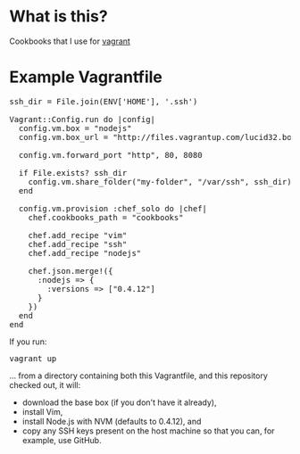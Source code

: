 # What is this?

Cookbooks that I use for [vagrant](http://vagrantup.com)

# Example Vagrantfile

<pre>
ssh_dir = File.join(ENV['HOME'], '.ssh')

Vagrant::Config.run do |config|
  config.vm.box = "nodejs"
  config.vm.box_url = "http://files.vagrantup.com/lucid32.box"

  config.vm.forward_port "http", 80, 8080
  
  if File.exists? ssh_dir
    config.vm.share_folder("my-folder", "/var/ssh", ssh_dir)
  end

  config.vm.provision :chef_solo do |chef|
    chef.cookbooks_path = "cookbooks"
    
    chef.add_recipe "vim"
    chef.add_recipe "ssh"
    chef.add_recipe "nodejs"
    
    chef.json.merge!({
      :nodejs => {
        :versions => ["0.4.12"]
      }
    })
  end
end
</pre>

If you run:

<pre>
vagrant up
</pre>

... from a directory containing both this Vagrantfile, and this repository
checked out, it will:
* download the base box (if you don't have it already),
* install Vim,
* install Node.js with NVM (defaults to 0.4.12), and
* copy any SSH keys present on the host machine so that you can,
for example, use GitHub.